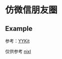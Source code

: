 # 仿微信朋友圈

## Example

参考：[YYKit](https://github.com/ibireme/YYKit)

仅供参考
[nixI](https://github.com/MyNameZhangXinMiao/Material/blob/main/%E9%98%B2%E5%BE%AE%E4%BF%A1%E6%9C%8B%E5%8F%8B%E5%9C%88%E6%BC%94%E7%BB%8E%E8%A7%86%E9%A2%91.gif)
[](https://github.com/MyNameZhangXinMiao/Material/blob/main/%E9%98%B2%E5%BE%AE%E4%BF%A1%E6%9C%8B%E5%8F%8B%E5%9C%88%E6%BC%94%E7%BB%8E%E8%A7%86%E9%A2%912.gif)
[](https://github.com/MyNameZhangXinMiao/Material/blob/main/%E9%98%B2%E5%BE%AE%E4%BF%A1%E6%9C%8B%E5%8F%8B%E5%9C%88%E6%BC%94%E7%BB%8E%E8%A7%86%E9%A2%913.gif)
